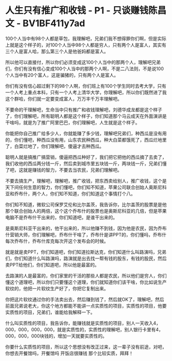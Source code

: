 # 人生只有推广和收钱 - P1 - 只谈赚钱陈昌文 - BV1BF411y7ad

100个人当中有98个人都是草包，我理解吧，兄弟们我不想得罪你们啊，但是实际上就是这个样子的，对100个人当中98个人都是穷人，只有两个人是富人，其实有三个人是富人哈，那么第三个人是他爸妈都是富人。

所以他可以直接付，所以你们必须变成这100个人当中的那两个人，理解吧兄弟们，你们有没有信心变成100个人当中的那两个人啊，不是二八法则，不是说100个人当中有20个富人，这是骗猪的，只有两个人是富人。

你们有没有信心超过剩下的98个人啊，你们班上有100个学生同时去考大学，只有一个人考上重点本科，只有一个人考上清华大学，你理解吧，所以你们既然进了我这个群哈，你们就一定要变成富人，万万丰千万丰理解吧。

不要命的干理解吧，生命当中只有推广和收钱理解吧，刘德华成龙都是这个样子了，你们理解吧，所有聪明人都是这个样子，你们知道那个马云成天在外面演讲是干啥吗，就是为了推广阿里巴巴，你们理解吧，人生就是这个样子。

你能把你自己推广给多少人，你就能赚了多少钱，理解吧兄弟们，种西瓜是没有用的，你们懂吧，种西瓜没有用，山东农民种西瓜，种大白菜都饿死了，西瓜烂地里了，白菜烂地了，你们理解吧，傻逼才去种西瓜。

聪明人就是搞推广搞营销，傻逼把西瓜种好了，我们把它把他的西瓜摘了去卖了，我们收他的西瓜两分钱一斤，然后卖到城市里五块钱一斤，两块钱一斤，兄弟们懂了吧，这就是赚钱的智力，不要去当农民，兄弟们理解吧。

不要去搞生产，理解吧，理解吧，推广收钱，把东西卖给别人，推广收钱，这个是天下间任何生意的智力，你们懂吧，你们知不知道，苹果公司联合创始人奥斯尼科亚和乔布什，两个人，你们知不知道，你们知道这个事情打个八。

你们知不知道，微软公司保罗艾伦和比尔盖茨，我告诉你，比尔盖茨的股票是是他那个联合创始人的两倍，这个这个乔布什的股票也是奥斯尼科亚的几倍，但是苹果电脑不是乔布什干出来的，你们知道吧，是谁干出来的。

是奥斯尼科亚干出来的，他干出来的，所以他赚不到钱，因为他是农民，因为乔布什营销大师，你们理解吧，乔布什干啥了，乔布什是讲PPT的，你们懂吗，乔布什每次乔布什，乔布什库克每次开这个发布会的时候。

就是就是卖PPT，你们知道吧，你们知道拉斯达克，你们知道什么叫路演吗，兄弟们，你们知道什么叫路演吗，路演就是出去找一帮有钱的股东，有钱的股民，然后卖PPT给他们，你们知道吧，所以他是最富的。

去路演的人是最富的，你们家里的干活的那些人都是农民，所以他们是穷人，你们懂这个道理吧，所以你们只要懂这个道理，你们就知道你们该干啥，你比如说生产软纹的，他把一片软纹生产好了，你把它复制出来。

你把这片软纹通过你的手法卖出去，然后赚到钱了，然后就OK了，理解吧，然后前面兄弟说老大，你这个地方都能不能讲一点实质性的项目，实质性的项目，他要实质性的项目，兄弟们，谁能给我解释一下。

什么叫实质性的项目，我告诉你，能赚钱就是实质性的项目，别人一天收入4，000，000，000，000，就是实质性的，实质性的理解吧，别人银行卡里有4，000，000，000块钱的，增加一天就要实质性的。

你要什么实质性的项目，所以这个思想没有改正过来，这一辈子没有前途，对吧，你想去开餐馆吗，开餐馆吗 开饭店很赚钱 那个比较实质，拜拜！

